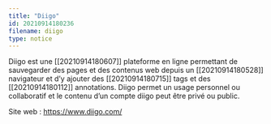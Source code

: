 ```yaml
---
title: "Diigo"
id: 20210914180236
filename: diigo
type: notice
---
```


Diigo est une [[20210914180607]] plateforme en ligne permettant de sauvegarder des pages et des contenus web depuis un [[20210914180528]] navigateur et d’y ajouter des [[20210914180715]] tags et des [[20210914180112]] annotations. 
Diigo permet un usage personnel ou collaboratif et le contenu d’un compte diigo peut être privé ou public.

Site web : <https://www.diigo.com/>

